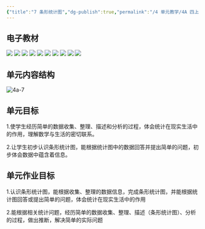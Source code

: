 ```yaml
---
{"title":"7 条形统计图","dg-publish":true,"permalink":"/4 单元教学/4A 四上/7 条形统计图/","dgPassFrontmatter":true,"noteIcon":""}
---
```



## 电子教材

<p class="grid-4">
	<img loading="lazy" decoding="async" src="https://download.pep.com.cn/xsxjc/22xjcsx41x/files/mobile/100.jpg">
	<img loading="lazy" decoding="async" src="https://download.pep.com.cn/xsxjc/22xjcsx41x/files/mobile/101.jpg">
	<img loading="lazy" decoding="async" src="https://download.pep.com.cn/xsxjc/22xjcsx41x/files/mobile/102.jpg">
	<img loading="lazy" decoding="async" src="https://download.pep.com.cn/xsxjc/22xjcsx41x/files/mobile/103.jpg">
	<img loading="lazy" decoding="async" src="https://download.pep.com.cn/xsxjc/22xjcsx41x/files/mobile/104.jpg">
	<img loading="lazy" decoding="async" src="https://download.pep.com.cn/xsxjc/22xjcsx41x/files/mobile/105.jpg">
	<img loading="lazy" decoding="async" src="https://download.pep.com.cn/xsxjc/22xjcsx41x/files/mobile/106.jpg">
	<img loading="lazy" decoding="async" src="https://download.pep.com.cn/xsxjc/22xjcsx41x/files/mobile/107.jpg">
	<img loading="lazy" decoding="async" src="https://download.pep.com.cn/xsxjc/22xjcsx41x/files/mobile/108.jpg">
	<img loading="lazy" decoding="async" src="https://download.pep.com.cn/xsxjc/22xjcsx41x/files/mobile/109.jpg">
</p>

## 单元内容结构

![4a-7](https://r2.edui123.com/2023/05/4a-7.png)

## 单元目标

1.使学生经历简单的数据收集、整理、描述和分析的过程，体会统计在现实生活中的作用，理解数学与生活的密切联系。

2.让学生初步认识条形统计图，能根据统计图中的数据回答并提出简单的问题，初步体会数据中蕴含着信息。


## 单元作业目标

1.认识条形统计图，能根据收集、整理的数据信息，完成条形统计图，并能根据统计图回答或提出简单的问题，体会统计在现实生活中的作用

2.能根据相关统计问题，经历简单的数据收集、整理、描述（条形统计图）、分析的过程，做出推断，解决简单的实际问题
